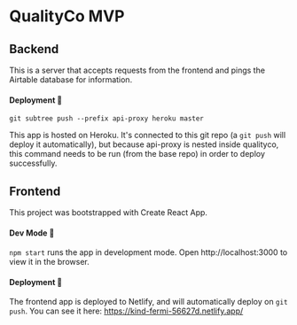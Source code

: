 # QualityCo MVP

## Backend
This is a server that accepts requests from the frontend and pings the Airtable database for information.

#### Deployment 🚀
```
git subtree push --prefix api-proxy heroku master
```
This app is hosted on Heroku. It's connected to this git repo (a `git push` will deploy it automatically), but because api-proxy is nested inside qualityco, this command needs to be run (from the base repo) in order to deploy successfully.

## Frontend
This project was bootstrapped with Create React App.

#### Dev Mode 🎨
`npm start` runs the app in development mode. Open http://localhost:3000 to view it in the browser.

#### Deployment 🚀
The frontend app is deployed to Netlify, and will automatically deploy on `git push`. You can see it here: https://kind-fermi-56627d.netlify.app/
